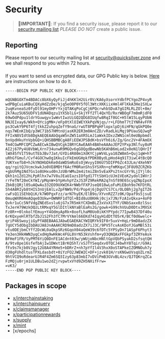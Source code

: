 # Security

> **🚨IMPORTANT🚨**: If you find a security issue, please report it to our [security mailing list](mailto:security@quicksilver.zone) _PLEASE DO NOT_ create a public issue.

## Reporting

Please report to our security mailing list at [security@quicksilver.zone](mailto:security@quicksilver.zone) and we shall respond to you within 72 hours.

###

If you want to send us encrypted data, our GPG Public key is below. [Here](https://www.gnupg.org/gph/en/manual/x110.html) are instructions on how to do it.

```
-----BEGIN PGP PUBLIC KEY BLOCK-----

mQGNBGOXTm4BDACc8bX6yQyFiJj4hKKlH2Uir0V/KA6yXsornYdbfPCYgoZP4vyR
wdPBgCuiaKBuCQXyHdZzDe/kjq5eO0P0Y5fOl3WtcXKKiixHml4FlKkA3He1SXLw
2uqKvneaSz0fyDl91myOHPrYxjQTAKqPoCgCj6PQcrwhbSDvA7gGIRLRLZOl+8m/
2k7Auz5U65UDFV1dUN4Dqzu1YX5blLG+SkjYFf2Tl4QxYD/RxrWBOqF7m0mRjdF0
69wOdPdpu1ldrYGuwqyv1wWvtIwzUiGQ2QDG8IUqfw8RqIf0GC+H5lW15LqyPUbN
NNJEIxay6/Wkh+QYcigMN+/eFp0tXlOIWEYXkPqVNjqs/r+LFDhmT7tIYNR4vFFR
ps3CwkY9P6T4fjtkkZ2uhpqZefY9naG/rwUT8PBPqHFlopxlpDj6iHFN/qGkPQ0e
nqs7WEnKIbQ/p3WC71b57HMtnUjasKR2ER3m0AnCZD/vRadLkLMqj9PUauSQJwqP
FFIxN8VIdtb8DgkAEQEAAbQqaW5nZW51aXR5LmJ1aWxkIDxzZWN1cml0eUBpbmdl
bnVpdHkuYnVpbGQ+iQHSBBMBCgA8FiEEWJPSBdK+bsVfh6i6/Zg/Gnc2V+4FAmOX
Tm4CGwMFCQPCZwAECwkIBwQVCgkIBRYCAwEAAh4BAheAAAoJEP2YPxp3Nlfuy8oM
AI2j67Py4U8VbWLXrn734unwR9MGQv6gGOQgdBewNb5KAhB6mLod2x0eN1lQHrIf
lWX45fV1T59utTEbJBv7Jat/GYDi4R80m1XdKYCjpWV4Lya10ZW8m5+Quj1qW+hT
uRhGfGmul/Cvf4GOChwOg1KkuIcFkEmUGHpkfPDK0BydLpHod4q91T3iwC4tBcQ0
7UKYxefb8+hJkYNOHbDkKe0daWDSmRoEsOjWvyyI06U75DIFP6Zc43JLm/4XehNY
qq/rgitQJVcmckwkJo0VE8MDtf6AcfM0RanShs5YSXRn+qfmMXqvC3F8U9ZCRZKb
+gbUhMg1Nd7Gs1o8UHxud0nJzUBrWMu2m4itmiZ8n5vEaXPs2tncGYr9LjIYjl0c
Qkh1n1Zd12hLPpRlhx7w7V8uJEaUIazsIOfgd17TtSbH1cUJm1VEoK2ydolIWVrJ
rrFeTNf20eCkYWI/pMqnW+bYpHvhpYZxJS3FZ9RekMA2q7nSf89E6ScyqZNpIpoX
ZbkBjQRjl05uAQwAu332EO9UXWIK4rNWbfFXPJseQ018wLoFuMiEBoh9o7KFDtRL
5h4A8RIyb8tHIS3nUjEAlLvZpFNW9/Pd/Pop4j6jDgU7CS7Cs/OLOBhj2g7gITZ6
cwFsQ11SEhbQiK/k7W0PgxFzz/arN7hyEK/ElB9o/XYvnRZZ7z0K/Opaf9s5jsuE
0muqWXR6HeAQqe03Ukw+OWNRF1dTQl+BId8uU8KHkj0cjx7JN/FzA1vQkxa+4oF0
Qvkr1uCc5NfVdgZNEdSxslu6jG7x7R5mkYCXDmBLZ3xVxX1TYF/ONbSaxx0zlSsc
TxJerH79WzkOQzLtRMxqY5GlDItlkNYaBlEaRs2G/gowk+G99chVUuD0DtvJMXSX
Fz8R++0lnkolYEmuy+Y4OdmyApRk+8oofLhaM0Uo0ikKYPYpdc77IpwB437Df40u
6rKQxyeHlRTbfZbJ1S2Fh3fC7MrVYAml66EKd74IqyH1dDtTO5rK/BCf0d6welc+
qriP46SwoyjiGyPfABEBAAGJAbwEGAEKACYWIQRYk9IF0r5uxV+HqLr9mD8adzZX
7gUCY5dObgIbDAUJA8JnAAAKCRD9mD8adzZX7iJ3C/9PV5TcvAsKDoYJGaMBl53i
vtu0DEjbmCYff2DcWL0aQkpSRz6GqoX04aQeW39c6fDTc5YPSyDn71ASpF6Phyt3
Ye3en3HkHWN3yqCxdHg9wHkWc4FGL8VrN53kVshfm+yO3QNQAxFFGkpf3ZRYeAsk
BFHeF1FR/VyPMT6YiQ0DnFE1ACdnt03w/yWUjoNbcHNltGpVQbPSyakD2sfsqtQH
A/9tv8pe16sfefbAjIw1DWxt1BrKQShT/xSJTYSeqdxvOTQCJ4bwhY8Tqir/G9Ai
fFx9s7kjb0VJgy12U8A4YRHe5+bDRrZ+nh7pYfIl4V3hxX0oSTAPkeIZOMNOuh7y
d30gFUhdltusTPXLdasbdt+0iYzFO2JWEW2C+DF+jzvk01H/rsKNGwUVsqUZLrmZ
9htVCQ9oRdearUJR4F4Zm6SQ3Izy63p83mbI7vDViPmB3GVvBL4zv/QJTQKrqZCa
FzMQju0rjm1ULDBu1wo2dZjrvpwtxVYd9ZH5NXifFrw=
=vK3/
-----END PGP PUBLIC KEY BLOCK----
```

## Packages in scope

- [x/interchainstaking](/x/interchainstaking)
- [x/interchainquery](/x/interchainquery)
- [x/claimsmanager](/x/claimsmanager)
- [x/participationrewards](/x/participationrewards)
- [x/supply](/x/supply)
- [x/mint](/x/mint)
- [x/epochs]
